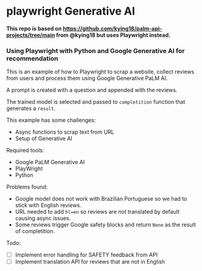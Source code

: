 # playwright Generative AI

#### This repo is based on https://github.com/kying18/palm-api-projects/tree/main from @kying18 but uses Playwright instead.

### Using Playwright with Python and Google Generative AI for recommendation 

This is an example of how to Playwright to scrap a website, collect reviews from users and process them using
Google Generative PaLM AI. 

A prompt is created with a question and appended with the reviews. 

The trained model is selected and passed to `completition` function that generates a `result`.

This example has some challenges:
- Async functions to scrap text from URL
- Setup of Generative AI

Required tools:
- Google PaLM Generative AI
- PlayWright
- Python

Problems found:
- Google model does not work with Brazilian Portuguese so we had to stick with English reviews.
- URL needed to add `hl=en` so reviews are not translated by default causing async issues.
- Some reviews trigger Google safety blocks and return `None` as the result of completition. 

Todo:
- [ ] Implement error handling for SAFETY feedback from API 
- [ ] Implement translation API for reviews that are not in English
